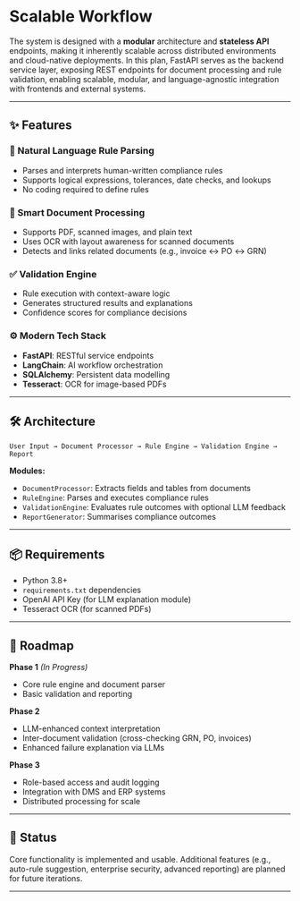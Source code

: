 # Scalable Workflow
The system is designed with a **modular** architecture and **stateless API** endpoints, making it inherently scalable across distributed environments and cloud-native deployments.
In this plan, FastAPI serves as the backend service layer, exposing REST endpoints for document processing and rule validation, enabling scalable, modular, and language-agnostic integration with frontends and external systems.

---

## ✨ Features

### 🧠 Natural Language Rule Parsing

* Parses and interprets human-written compliance rules
* Supports logical expressions, tolerances, date checks, and lookups
* No coding required to define rules

### 📄 Smart Document Processing

* Supports PDF, scanned images, and plain text
* Uses OCR with layout awareness for scanned documents
* Detects and links related documents (e.g., invoice ↔ PO ↔ GRN)

### ✅ Validation Engine

* Rule execution with context-aware logic
* Generates structured results and explanations
* Confidence scores for compliance decisions

### ⚙️ Modern Tech Stack

* **FastAPI**: RESTful service endpoints
* **LangChain**: AI workflow orchestration
* **SQLAlchemy**: Persistent data modelling
* **Tesseract**: OCR for image-based PDFs

---

## 🛠 Architecture

```
User Input → Document Processor → Rule Engine → Validation Engine → Report
```

**Modules:**

* `DocumentProcessor`: Extracts fields and tables from documents
* `RuleEngine`: Parses and executes compliance rules
* `ValidationEngine`: Evaluates rule outcomes with optional LLM feedback
* `ReportGenerator`: Summarises compliance outcomes

---

## 📦 Requirements

* Python 3.8+
* `requirements.txt` dependencies
* OpenAI API Key (for LLM explanation module)
* Tesseract OCR (for scanned PDFs)

---

## 🧭 Roadmap

**Phase 1** *(In Progress)*

* Core rule engine and document parser
* Basic validation and reporting

**Phase 2**

* LLM-enhanced context interpretation
* Inter-document validation (cross-checking GRN, PO, invoices)
* Enhanced failure explanation via LLMs

**Phase 3**

* Role-based access and audit logging
* Integration with DMS and ERP systems
* Distributed processing for scale

---

## 📌 Status

Core functionality is implemented and usable. Additional features (e.g., auto-rule suggestion, enterprise security, advanced reporting) are planned for future iterations.

---
